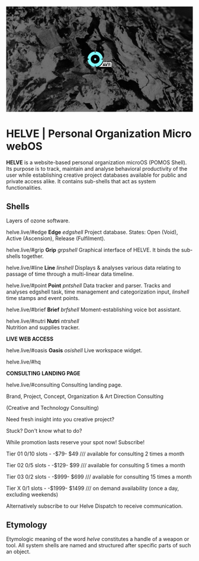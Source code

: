 ![](/splash/assets/helveavr_bg.png)

# HELVE | Personal Organization Micro webOS 

**HELVE** is a website-based personal organization microOS (POMOS Shell). 
Its purpose is to track, maintain and analyse behavioral productivity of the user while establishing creative project databases available for public and private access alike. It contains sub-shells that act as system functionalities.

Shells
----------
Layers of ozone software.

helve.live/#edge
**Edge** *edgshell*	
Project database. States: Open (Void), Active (Ascension), Release (Fulfilment).

helve.live/#grip
**Grip** *grpshell*	
Graphical interface of HELVE. It binds the sub-shells together.

helve.live/#line
**Line** *linshell*
Displays & analyses various data relating to passage of time through a multi-linear data timeline.

helve.live/#point
**Point** *pntshell*
Data tracker and parser. Tracks and analyses edgshell task, time management and categorization input, *linshell* time stamps and event points.

helve.live/#brief
**Brief** *brfshell*
Moment-establishing voice bot assistant.

helve.live/#nutri
**Nutri** *ntrshell*	
Nutrition and supplies tracker.

**LIVE WEB ACCESS**

helve.live/#oasis
**Oasis** *osishell*
Live workspace widget.

helve.live/#hq

**CONSULTING LANDING PAGE**

helve.live/#consulting
Consulting landing page.

Brand, Project, Concept, Organization & Art Direction Consulting 

(Creative and Technology Consulting)


Need fresh insight into you creative project?

Stuck? Don't know what to do?


While promotion lasts reserve your spot now! Subscribe!

Tier 01 0/10 slots - -$79- $49     /// available for consulting 2 times a month

Tier 02 0/5 slots - -$129- $99     /// available for consulting 5 times a month

Tier 03 0/2 slots - -$999- $699    /// available for consulting 15 times a month

Tier X  0/1 slots - -$1999- $1499  /// on demand availability (once a day, excluding weekends)

Alternatively subscribe to our Helve Dispatch to receive communication.




Etymology
----------

Etymologic meaning of the word *helve* constitutes a handle of a weapon or tool. All system shells are named and structured after specific parts of such an object.
